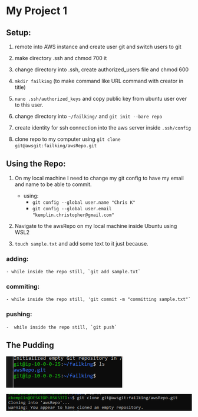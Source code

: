 # My Project 1

## Setup:

1. remote into AWS instance and create user git and switch users to git

2. make directory .ssh and chmod 700 it

3. change directory into .ssh, create authorized_users file and chmod 600 

4. `mkdir failking` (to make command like URL command with creator in title)

5.  `nano .ssh/authorized_keys` and copy public key from ubuntu user over to this user.

6. change directory into `~/failking/` and `git init --bare repo`

7. create identity for ssh connection into the aws server inside `.ssh/config`

8. clone repo to my computer using `git clone git@awsgit:failking/awsRepo.git`


## Using the Repo:

1. On my local machine I need to change my git config to have my email and name to be able to commit.
    - using:
        - `git config --global user.name "Chris K"`
        - `git config --global user.email "kemplin.christopher@gmail.com"`

2. Navigate to the awsRepo on my local machine inside Ubuntu using WSL2

3. `touch sample.txt` and add some text to it just because.

### adding:

    - while inside the repo still, `git add sample.txt`

### commiting:

    - while inside the repo still, 'git commit -m "committing sample.txt"`

### pushing:

    -  while inside the repo still, `git push`

## The Pudding

![repo existing on aws](exists.png)

![successful clone screenshot](clonedNotSSH.PNG)
